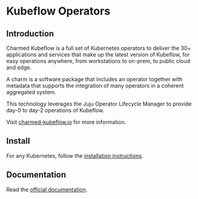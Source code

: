 # Kubeflow Operators

## Introduction

Charmed Kubeflow is a full set of Kubernetes operators to deliver the 30+ applications and services
that make up the latest version of Kubeflow, for easy operations anywhere, from workstations to
on-prem, to public cloud and edge.

A charm is a software package that includes an operator together with metadata that supports the
integration of many operators in a coherent aggregated system.

This technology leverages the Juju Operator Lifecycle Manager to provide day-0 to day-2 operations
of Kubeflow.

Visit [charmed-kubeflow.io][charmedkf] for more information.

## Install


For any Kubernetes, follow the [installation instructions][install].
## Documentation

Read the [official documentation][docs].

[charmedkf]: https://charmed-kubeflow.io/
[docs]: https://charmed-kubeflow.io/docs/
[install]: https://charmed-kubeflow.io/docs/install

